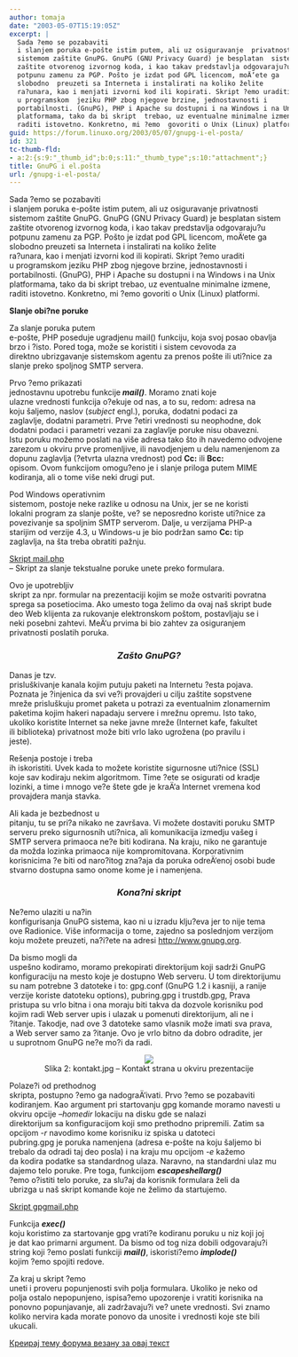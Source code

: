 ```yaml
---
author: tomaja
date: "2003-05-07T15:19:05Z"
excerpt: |
  Sada ?emo se pozabaviti
  i slanjem poruka e-pošte istim putem, ali uz osiguravanje  privatnosti
  sistemom zaštite GnuPG. GnuPG (GNU Privacy Guard) je besplatan  sistem
  zaštite otvorenog izvornog koda, i kao takav predstavlja odgovaraju?u
  potpunu zamenu za PGP. Pošto je izdat pod GPL licencom, moÄ‘ete ga
  slobodno  preuzeti sa Interneta i instalirati na koliko želite
  ra?unara, kao i menjati izvorni kod ili kopirati. Skript ?emo uraditi
  u programskom  jeziku PHP zbog njegove brzine, jednostavnosti i
  portabilnosti. (GnuPG), PHP i Apache su dostupni i na Windows i na Unix
  platformama, tako da bi skript  trebao, uz eventualne minimalne izmene,
  raditi istovetno. Konkretno, mi ?emo  govoriti o Unix (Linux) platformi.
guid: https://forum.linuxo.org/2003/05/07/gnupg-i-el-posta/
id: 321
tc-thumb-fld:
- a:2:{s:9:"_thumb_id";b:0;s:11:"_thumb_type";s:10:"attachment";}
title: GnuPG i el.pošta
url: /gnupg-i-el-posta/
---
```

Sada ?emo se pozabaviti  
i slanjem poruka e-pošte istim putem, ali uz osiguravanje privatnosti  
sistemom zaštite GnuPG. GnuPG (GNU Privacy Guard) je besplatan sistem  
zaštite otvorenog izvornog koda, i kao takav predstavlja odgovaraju?u  
potpunu zamenu za PGP. Pošto je izdat pod GPL licencom, moÄ‘ete ga  
slobodno preuzeti sa Interneta i instalirati na koliko želite  
ra?unara, kao i menjati izvorni kod ili kopirati. Skript ?emo uraditi  
u programskom jeziku PHP zbog njegove brzine, jednostavnosti i  
portabilnosti. (GnuPG), PHP i Apache su dostupni i na Windows i na Unix  
platformama, tako da bi skript trebao, uz eventualne minimalne izmene,  
raditi istovetno. Konkretno, mi ?emo govoriti o Unix (Linux) platformi.<!--break-->

**Slanje obi?ne poruke**</i></h3> 

<p align="justify" style="margin-bottom: 0cm;">
  Za slanje poruka putem<br /> e-pošte, PHP poseduje ugradjenu mail() funkciju, koja svoj posao obavlja<br /> brzo i ?isto. Pored toga, može se koristiti i sistem cevovoda za<br /> direktno ubrizgavanje sistemskom agentu za prenos pošte ili uti?nice za<br /> slanje preko spoljnog SMTP servera.
</p>

<p align="justify" style="margin-bottom: 0cm;">
  Prvo ?emo prikazati<br /> jednostavnu upotrebu funkcije<b><i> mail()</i></b>. Moramo znati koje<br /> ulazne vrednosti funkcija o?ekuje od nas, a to su, redom: adresa na<br /> koju šaljemo, naslov (<i>subject </i>engl.), poruka, dodatni podaci za<br /> zaglavlje, dodatni parametri. Prve ?etiri vrednosti su neophodne, dok<br /> dodatni podaci i parametri vezani za zaglavlje poruke nisu obavezni.<br /> Istu poruku možemo poslati na više adresa tako što ih navedemo odvojene<br /> zarezom u okviru prve promenljive, ili navodjenjem u delu namenjenom za<br /> dopunu zaglavlja (?etvrta ulazna vrednost) pod <b>Cc:</b> ili <b>Bcc:</b><br /> opisom. Ovom funkcijom omogu?eno je i slanje priloga putem MIME<br /> kodiranja, ali o tome više neki drugi put.
</p>

<p align="justify" style="margin-bottom: 0cm;">
  Pod Windows operativnim<br /> sistemom, postoje neke razlike u odnosu na Unix, jer se ne koristi<br /> lokalni program za slanje pošte, ve? se neposredno koriste uti?nice za<br /> povezivanje sa spoljnim SMTP serverom. Dalje, u verzijama PHP-a<br /> starijim od verzije 4.3, u Windows-u je bio podržan samo <b>Cc:</b> tip<br /> zaglavlja, na šta treba obratiti pažnju.
</p>

<p align="justify" style="margin-bottom: 0cm;">
  <a
 href="http://popeye.ekof.bg.ac.yu/tekst.php?id=29">Skript mail.php</a><br /> &#8211; Skript za slanje tekstualne poruke unete preko formulara.
</p>

<p align="justify" style="margin-bottom: 0cm;">
  Ovo je upotrebljiv<br /> skript za npr. formular na prezentaciji kojim se može ostvariti povratna<br /> sprega sa posetiocima. Ako umesto toga želimo da ovaj naš skript bude<br /> deo Web klijenta za rukovanje elektronskom poštom, postavljaju se i<br /> neki posebni zahtevi. MeÄ‘u prvima bi bio zahtev za osiguranjem<br /> privatnosti poslatih poruka.
</p>

<h3 align="center">
  <i><b>Zašto GnuPG?</b></i>
</h3>

<p align="justify" style="margin-bottom: 0cm;">
  Danas je tzv.<br /> prisluškivanje kanala kojim putuju paketi na Internetu ?esta pojava.<br /> Poznata je ?injenica da svi ve?i provajderi u cilju zaštite sopstvene<br /> mreže prisluškuju promet paketa u potrazi za eventualnim zlonamernim<br /> paketima kojim hakeri napadaju servere i mrežnu opremu. Isto tako,<br /> ukoliko koristite Internet sa neke javne mreže (Internet kafe, fakultet<br /> ili biblioteka) privatnost može biti vrlo lako ugrožena (po pravilu i<br /> jeste).
</p>

<p align="justify" style="margin-bottom: 0cm;">
  Rešenja postoje i treba<br /> ih iskoristiti. Uvek kada to možete koristite sigurnosne uti?nice (SSL)<br /> koje sav kodiraju nekim algoritmom. Time ?ete se osigurati od kradje<br /> lozinki, a time i mnogo ve?e štete gde je kraÄ‘a Internet vremena kod<br /> provajdera manja stavka.
</p>

<p align="justify" style="margin-bottom: 0cm;">
  Ali kada je bezbednost u<br /> pitanju, tu se pri?a nikako ne završava. Vi možete dostaviti poruku SMTP<br /> serveru preko sigurnosnih uti?nica, ali komunikacija izmedju vašeg i<br /> SMTP servera primaoca ne?e biti kodirana. Na kraju, niko ne garantuje<br /> da možda lozinka primaoca nije kompromitovana. Korporativnim<br /> korisnicima ?e biti od naro?itog zna?aja da poruka odreÄ‘enoj osobi bude<br /> stvarno dostupna samo onome kome je i namenjena.
</p>

<h3 align="center">
  <i><b>Kona?ni skript</b></i>
</h3>

<p align="justify" style="margin-bottom: 0cm;">
  Ne?emo ulaziti u na?in<br /> konfigurisanja GnuPG sistema, kao ni u izradu klju?eva jer to nije tema<br /> ove Radionice. Više informacija o tome, zajedno sa poslednjom verzijom<br /> koju možete preuzeti, na?i?ete na adresi <a class="western"
 href="http://www.gnupg.org/">http://www.gnupg.org</a>.
</p>

<p align="justify" style="margin-bottom: 0cm;">
  Da bismo mogli da<br /> uspešno kodiramo, moramo prekopirati direktorijum koji sadrži GnuPG<br /> konfiguraciju na mesto koje je dostupno Web serveru. U tom direktorijumu<br /> su nam potrebne 3 datoteke i to: gpg.conf (GnuPG 1.2 i kasniji, a ranije<br /> verzije koriste datoteku options), pubring.gpg i trustdb.gpg, Prava<br /> pristupa su vrlo bitna i ona moraju biti takva da dozvole korisniku pod<br /> kojim radi Web server upis i ulazak u pomenuti direktorijum, ali ne i<br /> ?itanje. Takodje, nad ove 3 datoteke samo vlasnik može imati sva prava,<br /> a Web server samo za ?itanje. Ovo je vrlo bitno da dobro odradite, jer<br /> u suprotnom GnuPG ne?e mo?i da radi.
</p>

<p align="center" style="margin-bottom: 0cm;">
  <img
 src="tekst.php?id=28" /> <br /> Slika 2: kontakt.jpg &#8211; Kontakt strana u okviru prezentacije
</p>

<p align="justify" style="margin-bottom: 0cm;">
  Polaze?i od prethodnog<br /> skripta, postupno ?emo ga nadograÄ‘ivati. Prvo ?emo se pozabaviti<br /> kodiranjem. Kao argument pri startovanju gpg komande moramo navesti u<br /> okviru opcije <i>&#8211;homedir</i> lokaciju na disku gde se nalazi<br /> direktorijum sa konfiguracijom koji smo prethodno pripremili. Zatim sa<br /> opcijom <i>-r </i>navodimo kome korisniku iz spiska u datoteci<br /> pubring.gpg je poruka namenjena (adresa e-pošte na koju šaljemo bi<br /> trebalo da odradi taj deo posla) i na kraju mu opcijom <i>-e</i> kažemo<br /> da kodira podatke sa standardnog ulaza. Naravno, na standardni ulaz mu<br /> dajemo telo poruke. Pre toga, funkcijom <b><i>escapeshellarg()</i></b><br /> ?emo o?istiti telo poruke, za slu?aj da korisnik formulara želi da<br /> ubrizga u naš skript komande koje ne želimo da startujemo.
</p>

<p align="justify" style="margin-bottom: 0cm;">
  <a
 href="http://popeye.ekof.bg.ac.yu/tekst.php?id=30">Skript gpgmail.php</a>
</p>

<p align="justify" style="margin-bottom: 0cm;">
  Funkcija <b><i>exec()</i></b><br /> koju koristimo za startovanje gpg vrati?e kodiranu poruku u niz koji joj<br /> je dat kao primarni argument. Da bismo od tog niza dobili odgovaraju?i<br /> string koji ?emo poslati funkciji <b><i>mail()</i></b>, iskoristi?emo <b><i>implode()</i></b><br /> kojim ?emo spojiti redove.
</p>

<p align="justify" style="margin-bottom: 0cm;">
  Za kraj u skript ?emo<br /> uneti i proveru popunjenosti svih polja formulara. Ukoliko je neko od<br /> polja ostalo nepopunjeno, ispisa?emo upozorenje i vratiti korisnika na<br /> ponovno popunjavanje, ali zadržavaju?i ve? unete vrednosti. Svi znamo<br /> koliko nervira kada morate ponovo da unosite i vrednosti koje ste bili<br /> ukucali.
</p>

[Креирај тему форума везану за овај текст](https://linuxo.org/nova-tema-na-forumu/?se_pid=321)